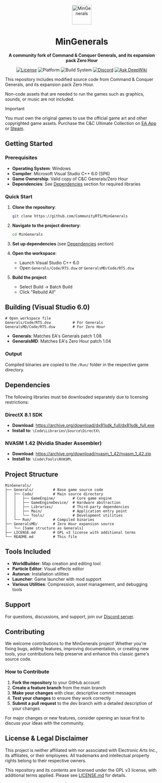 <!-- markdownlint-disable -->
<div align="center">
  <img src="./Generals/Code/Main/Generals.ico" alt="MinGenerals" width="64" height="64">

# MinGenerals

**A community fork of Command & Conquer Generals, and its expansion pack Zero Hour**

[![License](https://img.shields.io/badge/License-GPL%20v3-blue.svg)](LICENSE.md)
![Platform](https://img.shields.io/badge/Platform-Win32-lightgrey.svg)
![Build System](https://img.shields.io/badge/Build%20System-Visual%20Studio%206.0-orange.svg)
[![Discord](https://img.shields.io/badge/Discord-Join%20Server-5865F2.svg)](https://discord.gg/CRZDZEhR5p)
[![Ask DeepWiki](https://deepwiki.com/badge.svg)](https://deepwiki.com/CommunityRTS/MinGenerals)

</div>

This repository includes modified source code from Command & Conquer Generals, and its expansion pack Zero Hour.

Non-code assets that are needed to run the games such as graphics, sounds, or music are not included.

> [!IMPORTANT]
> You must own the original games to use the official game art and other copyrighted game assets. 
Purchase the C&C Ultimate Collection 
on [EA App](https://www.ea.com/en-gb/games/command-and-conquer/command-and-conquer-the-ultimate-collection/buy/pc) 
or [Steam](https://store.steampowered.com/bundle/39394/Command__Conquer_The_Ultimate_Collection/).

## Getting Started

### Prerequisites

- **Operating System**: Windows
- **Compiler**: Microsoft Visual Studio C++ 6.0 (SP6)
- **Game Ownership**: Valid copy of C&C Generals/Zero Hour
- **Dependencies**: See [Dependencies](#dependencies) section for required libraries

### Quick Start

1. **Clone the repository**:

   ```bash
   git clone https://github.com/CommunityRTS/MinGenerals
   ```

2. **Navigate to the project directory**:

   ```bash
   cd MinGenerals
   ```

3. **Set up dependencies** (see [Dependencies](#dependencies) section)

4. **Open the workspace**:
   - Launch Visual Studio C++ 6.0
   - Open `Generals/Code/RTS.dsw` or `GeneralsMD/Code/RTS.dsw`

5. **Build the project**:
   - Select Build → Batch Build
   - Click "Rebuild All"

## Building (Visual Studio 6.0)

```text
# Open workspace file
Generals/Code/RTS.dsw          # For Generals
GeneralsMD/Code/RTS.dsw        # For Zero Hour
```

- **Generals**: Matches EA's Generals patch 1.08
- **GeneralsMD**: Matches EA's Zero Hour patch 1.04

### Output

Compiled binaries are copied to the `/Run/` folder in the respective game directory.

## Dependencies

The following libraries must be downloaded separately due to licensing restrictions:

### DirectX 8.1 SDK
- **Download**: https://archive.org/download/dx81sdk_full/dx81sdk_full.exe
- **Install to**: `\Code\Libraries\Source\DirectX\`

### NVASM 1.42 (Nvidia Shader Assembler)
- **Download**: https://archive.org/download/nvasm_1_42/nvasm_1_42.zip
- **Install to**: `\Code\Tools\NVASM\`

## Project Structure

```text
MinGenerals/
├── Generals/         # Base game source code
│   ├── Code/         # Main source directory
│   │   ├── GameEngine/        # Core game engine
│   │   ├── GameEngineDevice/  # Hardware abstraction
│   │   ├── Libraries/         # Third-party dependencies
│   │   ├── Main/              # Application entry point
│   │   └── Tools/             # Development utilities
│   └── Run/          # Compiled binaries
├── GeneralsMD/       # Zero Hour expansion source
│   └── [Same structure as Generals]
├── LICENSE.md        # GPL v3 license with additional terms
└── README.md         # This file
```

## Tools Included

- **WorldBuilder**: Map creation and editing tool
- **Particle Editor**: Visual effects editor  
- **Autorun**: Installation utilities
- **Launcher**: Game launcher with mod support
- **Various Utilities**: Compression, asset management, and debugging tools

## Support

For questions, discussions, and support, join our [Discord server](https://discord.gg/CRZDZEhR5p).

## Contributing

We welcome contributions to the MinGenerals project! Whether you're fixing bugs, adding features, improving documentation, or creating new tools, your contributions help preserve and enhance this classic game's source code.

### How to Contribute

1. **Fork the repository** to your GitHub account
2. **Create a feature branch** from the main branch
3. **Make your changes** with clear, descriptive commit messages
4. **Test your changes** to ensure they work correctly
5. **Submit a pull request** to the dev branch with a detailed description of your changes

For major changes or new features, consider opening an issue first to discuss your ideas with the community.

## License & Legal Disclaimer

This project is neither affiliated with nor associated with Electronic Arts Inc., its affiliates, or their employees. All trademarks and intellectual property rights belong to their respective owners.

This repository and its contents are licensed under the GPL v3 license, with additional terms applied. Please see [LICENSE.md](LICENSE.md) for details.
